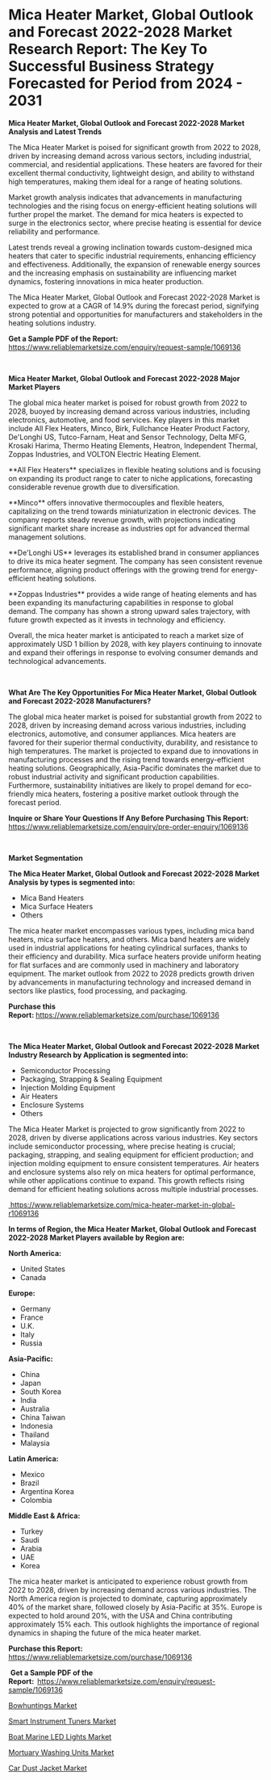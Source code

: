<p><h1>Mica Heater Market, Global Outlook and Forecast 2022-2028 Market Research Report: The Key To Successful Business Strategy Forecasted for Period from 2024 - 2031</h1></p><p><strong>Mica Heater Market, Global Outlook and Forecast 2022-2028 Market Analysis and Latest Trends</strong></p>
<p><p>The Mica Heater Market is poised for significant growth from 2022 to 2028, driven by increasing demand across various sectors, including industrial, commercial, and residential applications. These heaters are favored for their excellent thermal conductivity, lightweight design, and ability to withstand high temperatures, making them ideal for a range of heating solutions. </p><p>Market growth analysis indicates that advancements in manufacturing technologies and the rising focus on energy-efficient heating solutions will further propel the market. The demand for mica heaters is expected to surge in the electronics sector, where precise heating is essential for device reliability and performance.</p><p>Latest trends reveal a growing inclination towards custom-designed mica heaters that cater to specific industrial requirements, enhancing efficiency and effectiveness. Additionally, the expansion of renewable energy sources and the increasing emphasis on sustainability are influencing market dynamics, fostering innovations in mica heater production.</p><p>The Mica Heater Market, Global Outlook and Forecast 2022-2028 Market is expected to grow at a CAGR of 14.9% during the forecast period, signifying strong potential and opportunities for manufacturers and stakeholders in the heating solutions industry.</p></p>
<p><strong>Get a Sample PDF of the Report:&nbsp;</strong> <a href="https://www.reliablemarketsize.com/enquiry/request-sample/1069136?utm_campaign=1497&utm_medium=2&utm_source=Github&utm_content=ia&utm_term=11102024&utm_id=mica-heater-market-global-outlook-and-forecast-2022-2028">https://www.reliablemarketsize.com/enquiry/request-sample/1069136</a></p>
<p>&nbsp;</p>
<p><strong>Mica Heater Market, Global Outlook and Forecast 2022-2028 Major Market Players</strong></p>
<p><p>The global mica heater market is poised for robust growth from 2022 to 2028, buoyed by increasing demand across various industries, including electronics, automotive, and food services. Key players in this market include All Flex Heaters, Minco, Birk, Fullchance Heater Product Factory, De'Longhi US, Tutco-Farnam, Heat and Sensor Technology, Delta MFG, Krosaki Harima, Thermo Heating Elements, Heatron, Independent Thermal, Zoppas Industries, and VOLTON Electric Heating Element.</p><p>**All Flex Heaters** specializes in flexible heating solutions and is focusing on expanding its product range to cater to niche applications, forecasting considerable revenue growth due to diversification.</p><p>**Minco** offers innovative thermocouples and flexible heaters, capitalizing on the trend towards miniaturization in electronic devices. The company reports steady revenue growth, with projections indicating significant market share increase as industries opt for advanced thermal management solutions.</p><p>**De'Longhi US** leverages its established brand in consumer appliances to drive its mica heater segment. The company has seen consistent revenue performance, aligning product offerings with the growing trend for energy-efficient heating solutions.</p><p>**Zoppas Industries** provides a wide range of heating elements and has been expanding its manufacturing capabilities in response to global demand. The company has shown a strong upward sales trajectory, with future growth expected as it invests in technology and efficiency.</p><p>Overall, the mica heater market is anticipated to reach a market size of approximately USD 1 billion by 2028, with key players continuing to innovate and expand their offerings in response to evolving consumer demands and technological advancements.</p></p>
<p>&nbsp;</p>
<p><strong>What Are The Key Opportunities For Mica Heater Market, Global Outlook and Forecast 2022-2028 Manufacturers?</strong></p>
<p><p>The global mica heater market is poised for substantial growth from 2022 to 2028, driven by increasing demand across various industries, including electronics, automotive, and consumer appliances. Mica heaters are favored for their superior thermal conductivity, durability, and resistance to high temperatures. The market is projected to expand due to innovations in manufacturing processes and the rising trend towards energy-efficient heating solutions. Geographically, Asia-Pacific dominates the market due to robust industrial activity and significant production capabilities. Furthermore, sustainability initiatives are likely to propel demand for eco-friendly mica heaters, fostering a positive market outlook through the forecast period.</p></p>
<p><strong>Inquire or Share Your Questions If Any Before Purchasing This Report:</strong> <a href="https://www.reliablemarketsize.com/enquiry/pre-order-enquiry/1069136?utm_campaign=1497&utm_medium=2&utm_source=Github&utm_content=ia&utm_term=11102024&utm_id=mica-heater-market-global-outlook-and-forecast-2022-2028">https://www.reliablemarketsize.com/enquiry/pre-order-enquiry/1069136</a></p>
<p>&nbsp;</p>
<p><strong>Market Segmentation</strong></p>
<p><strong>The Mica Heater Market, Global Outlook and Forecast 2022-2028 Market Analysis by types is segmented into:</strong></p>
<p><ul><li>Mica Band Heaters</li><li>Mica Surface Heaters</li><li>Others</li></ul></p>
<p><p>The mica heater market encompasses various types, including mica band heaters, mica surface heaters, and others. Mica band heaters are widely used in industrial applications for heating cylindrical surfaces, thanks to their efficiency and durability. Mica surface heaters provide uniform heating for flat surfaces and are commonly used in machinery and laboratory equipment. The market outlook from 2022 to 2028 predicts growth driven by advancements in manufacturing technology and increased demand in sectors like plastics, food processing, and packaging.</p></p>
<p><strong>Purchase this Report:&nbsp;</strong><a href="https://www.reliablemarketsize.com/purchase/1069136?utm_campaign=1497&utm_medium=2&utm_source=Github&utm_content=ia&utm_term=11102024&utm_id=mica-heater-market-global-outlook-and-forecast-2022-2028">https://www.reliablemarketsize.com/purchase/1069136</a></p>
<p>&nbsp;</p>
<p><strong>The Mica Heater Market, Global Outlook and Forecast 2022-2028 Market Industry Research by Application is segmented into:</strong></p>
<p><ul><li>Semiconductor Processing</li><li>Packaging, Strapping & Sealing Equipment</li><li>Injection Molding Equipment</li><li>Air Heaters</li><li>Enclosure Systems</li><li>Others</li></ul></p>
<p><p>The Mica Heater Market is projected to grow significantly from 2022 to 2028, driven by diverse applications across various industries. Key sectors include semiconductor processing, where precise heating is crucial; packaging, strapping, and sealing equipment for efficient production; and injection molding equipment to ensure consistent temperatures. Air heaters and enclosure systems also rely on mica heaters for optimal performance, while other applications continue to expand. This growth reflects rising demand for efficient heating solutions across multiple industrial processes.</p></p>
<p><a href="https://www.reliablemarketsize.com/mica-heater-market-in-global-r1069136?utm_campaign=1497&utm_medium=2&utm_source=Github&utm_content=ia&utm_term=11102024&utm_id=mica-heater-market-global-outlook-and-forecast-2022-2028">&nbsp;https://www.reliablemarketsize.com/mica-heater-market-in-global-r1069136</a></p>
<p><strong>In terms of Region, the Mica Heater Market, Global Outlook and Forecast 2022-2028 Market Players available by Region are:</strong></p>
<p>
    <p> <strong> North America: </strong>
        <ul>
            <li>United States</li>
            <li>Canada</li>
        </ul>
        </p> 
    <p> <strong> Europe: </strong>
        <ul>
            <li>Germany</li>
            <li>France</li>
            <li>U.K.</li>
            <li>Italy</li>
            <li>Russia</li>
        </ul>
        </p> 
    <p> <strong> Asia-Pacific: </strong>
        <ul>
            <li>China</li>
            <li>Japan</li>
            <li>South Korea</li>
            <li>India</li>
            <li>Australia</li>
            <li>China Taiwan</li>
            <li>Indonesia</li>
            <li>Thailand</li>
            <li>Malaysia</li>
        </ul>
        </p> 
    <p> <strong> Latin America: </strong>
        <ul>
            <li>Mexico</li>
            <li>Brazil</li>
            <li>Argentina Korea</li>
            <li>Colombia</li>
        </ul>
        </p> 
    <p> <strong> Middle East & Africa: </strong>
        <ul>
            <li>Turkey</li>
            <li>Saudi</li>
            <li>Arabia</li>
            <li>UAE</li>
            <li>Korea</li>
        </ul>
    </p>
    </p>
<p><p>The mica heater market is anticipated to experience robust growth from 2022 to 2028, driven by increasing demand across various industries. The North America region is projected to dominate, capturing approximately 40% of the market share, followed closely by Asia-Pacific at 35%. Europe is expected to hold around 20%, with the USA and China contributing approximately 15% each. This outlook highlights the importance of regional dynamics in shaping the future of the mica heater market.</p></p>
<p><strong>Purchase this Report: </strong><a href="https://www.reliablemarketsize.com/purchase/1069136?utm_campaign=1497&utm_medium=2&utm_source=Github&utm_content=ia&utm_term=11102024&utm_id=mica-heater-market-global-outlook-and-forecast-2022-2028">https://www.reliablemarketsize.com/purchase/1069136</a></p>
<p>&nbsp;<strong>Get a Sample PDF of the Report:&nbsp;&nbsp;</strong><a href="https://www.reliablemarketsize.com/enquiry/request-sample/1069136?utm_campaign=1497&utm_medium=2&utm_source=Github&utm_content=ia&utm_term=11102024&utm_id=mica-heater-market-global-outlook-and-forecast-2022-2028">https://www.reliablemarketsize.com/enquiry/request-sample/1069136</a></p>
<p><strong></strong></p>
<p><p><a href="https://www.linkedin.com/pulse/bowhuntings-market-industry-trends-forecast-period-from-xf5xe?utm_campaign=1497&utm_medium=2&utm_source=Github&utm_content=ia&utm_term=11102024&utm_id=mica-heater-market-global-outlook-and-forecast-2022-2028">Bowhuntings Market</a></p><p><a href="https://www.linkedin.com/pulse/smart-instrument-tuners-market-maturity-analysis-regional-hmvpe?utm_campaign=1497&utm_medium=2&utm_source=Github&utm_content=ia&utm_term=11102024&utm_id=mica-heater-market-global-outlook-and-forecast-2022-2028">Smart Instrument Tuners Market</a></p><p><a href="https://www.linkedin.com/pulse/boat-marine-led-lights-market-evolution-key-trends-regional-dlmje?utm_campaign=1497&utm_medium=2&utm_source=Github&utm_content=ia&utm_term=11102024&utm_id=mica-heater-market-global-outlook-and-forecast-2022-2028">Boat Marine LED Lights Market</a></p><p><a href="https://www.linkedin.com/pulse/surfing-mortuary-washing-units-wave-riding-market-currents-rqlzf?utm_campaign=1497&utm_medium=2&utm_source=Github&utm_content=ia&utm_term=11102024&utm_id=mica-heater-market-global-outlook-and-forecast-2022-2028">Mortuary Washing Units Market</a></p><p><a href="https://www.linkedin.com/pulse/global-car-dust-jacket-market-focus-product-type-silica-gelplasticresinaluminum-oweze?utm_campaign=1497&utm_medium=2&utm_source=Github&utm_content=ia&utm_term=11102024&utm_id=mica-heater-market-global-outlook-and-forecast-2022-2028">Car Dust Jacket Market</a></p></p>